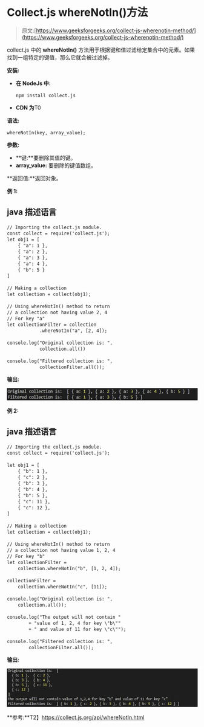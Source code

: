 # Collect.js whereNotIn()方法

> 原文:[https://www.geeksforgeeks.org/collect-js-wherenotin-method/](https://www.geeksforgeeks.org/collect-js-wherenotin-method/)

collect.js 中的 **whereNotIn()** 方法用于根据键和值过滤给定集合中的元素。如果找到一组特定的键值，那么它就会被过滤掉。

**安装:**

*   **在 NodeJs 中:**

    ```
    npm install collect.js
    ```

*   **CDN 为**T0

**语法:**

```
whereNotIn(key, array_value);
```

**参数:**

*   **键:**要删除其值的键。
*   **array_value:** 要删除的键值数组。

**返回值:**返回对象。

**例 1:**

## java 描述语言

```
// Importing the collect.js module.
const collect = require('collect.js');
let obj1 = [
    { "a": 1 },
    { "a": 2 },
    { "a": 3 },
    { "a": 4 },
    { "b": 5 }
]

// Making a collection
let collection = collect(obj1);

// Using whereNotIn() method to return
// a collection not having value 2, 4
// For key "a"
let collectionFilter = collection
            .whereNotIn("a", [2, 4]);

console.log("Original collection is: ",
            collection.all())

console.log("Filtered collection is: ", 
            collectionFilter.all());
```

**输出:**

![](img/b8207340a52dab6dc9edca3a1893fdec.png)

**例 2:**

## java 描述语言

```
// Importing the collect.js module.
const collect = require('collect.js');

let obj1 = [
    { "b": 1 },
    { "c": 2 },
    { "b": 3 },
    { "b": 4 },
    { "b": 5 },
    { "c": 11 },
    { "c": 12 },
]

// Making a collection
let collection = collect(obj1);

// Using whereNotIn() method to return 
// a collection not having value 1, 2, 4
// For key "b"
let collectionFilter = 
    collection.whereNotIn("b", [1, 2, 4]);

collectionFilter = 
    collection.whereNotIn("c", [11]);

console.log("Original collection is: ", 
    collection.all());

console.log("The output will not contain "
        + "value of 1, 2, 4 for key \"b\""
        + " and value of 11 for key \"c\"");

console.log("Filtered collection is: ", 
        collectionFilter.all());
```

**输出:**

![](img/0700886a186aa0eed8e9b20f68282b4d.png)

**参考:**T2】https://collect.js.org/api/whereNotIn.html